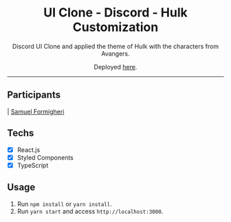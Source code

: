 <h1 align="center">
UI Clone - Discord - Hulk Customization
</h1>

<p align="center">Discord UI Clone and applied the theme of Hulk with the characters from Avangers.</p>
<p align="center">Deployed <a href="https://rocketseat-discord-clone.netlify.app/">here</a>.</p>

<hr>

## Participants

| [Samuel Formigheri](https://github.com/SamuelFormigheri)

## Techs

- [x] React.js
- [x] Styled Components
- [x] TypeScript

## Usage

1. Run `npm install` or `yarn install`.<br />
2. Run `yarn start` and access `http://localhost:3000`.<br />

